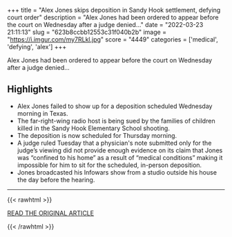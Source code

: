 +++
title = "Alex Jones skips deposition in Sandy Hook settlement, defying court order"
description = "Alex Jones had been ordered to appear before the court on Wednesday after a judge denied..."
date = "2022-03-23 21:11:13"
slug = "623b8ccbb12553c31f040b2b"
image = "https://i.imgur.com/my7RLkl.jpg"
score = "4449"
categories = ['medical', 'defying', 'alex']
+++

Alex Jones had been ordered to appear before the court on Wednesday after a judge denied...

## Highlights

- Alex Jones failed to show up for a deposition scheduled Wednesday morning in Texas.
- The far-right-wing radio host is being sued by the families of children killed in the Sandy Hook Elementary School shooting.
- The deposition is now scheduled for Thursday morning.
- A judge ruled Tuesday that a physician's note submitted only for the judge’s viewing did not provide enough evidence on its claim that Jones was “confined to his home” as a result of “medical conditions” making it impossible for him to sit for the scheduled, in-person deposition.
- Jones broadcasted his Infowars show from a studio outside his house the day before the hearing.

---

{{< rawhtml >}}
  <p class="article-category">
    <a target="_blank" href="https://www.newstimes.com/news/article/Alex-Jones-skips-deposition-in-Sandy-Hook-17022979.php?src=nthpdesecp">READ THE ORIGINAL ARTICLE</a>
  </p>
{{< /rawhtml >}}
